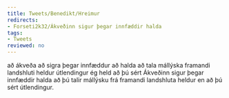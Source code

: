 ```yaml
---
title: Tweets/Benedikt/Hreimur
redirects:
- Forseti2k32/Ákveðinn sigur þegar innfæddir halda
tags:
- Tweets
reviewed: no
---
```

<vocabulary>
að ákveða
að sigra
þegar
innfæddur
að halda
að tala
mállýska
framandi
landshluti
heldur
útlendingur
ég held að þú sért
</vocabulary>
<Tweet
data-translate="true"
audio="Ákveðinn.mp3"
id="659789103605653504"
date="1446140955000"
favorites="13"
user_name="Benedikt"
handle="forseti2k32"
user_picture="Tweet-forseti2k32-1rhck2j.jpg"
verified=""
>Ákveðinn sigur þegar innfæddir halda að þú talir mállýsku frá framandi landshluta heldur en að þú sért útlendingur.</Tweet>
